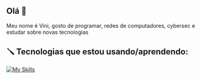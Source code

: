 ## Olá 👋
Meu nome é Vini, gosto de programar, redes de computadores, cybersec e estudar sobre novas tecnologias
## 🪛 Tecnologias que estou usando/aprendendo:
[![My Skills](https://skillicons.dev/icons?i=py,rust,bash,powershell,linux,windows)](https://skillicons.dev)
